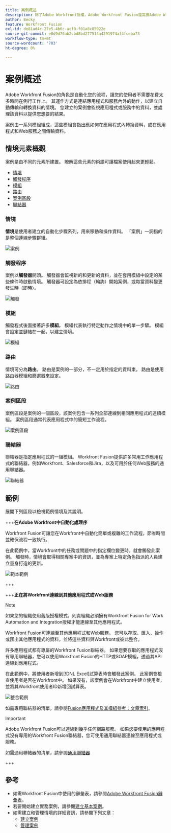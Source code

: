 ```yaml
---
title: 案例概述
description: 除了Adobe Workfront授權，Adobe Workfront Fusion還需要Adobe Workfront Fusion授權。
author: Becky
feature: Workfront Fusion
exl-id: de81ad4c-27e5-4b6c-acf0-f01a8c85922e
source-git-commit: e0d9d76ab2cbd8bd277514a4291974af4fceba73
workflow-type: tm+mt
source-wordcount: '703'
ht-degree: 0%

---
```


# 案例概述

Adobe Workfront Fusion的角色是自動化您的流程，讓您的使用者不需要花費太多時間在例行工作上。 其運作方式是連結應用程式和服務內外的動作，以建立自動傳輸和轉換資料的情境。 您建立的案例會監視應用程式或服務中的資料，並處理該資料以提供您想要的結果。

案例由一系列模組組成，這些模組會指出應如何在應用程式內轉換資料，或在應用程式和Web服務之間傳輸資料。

## 情境元素概觀

案例是由不同的元素所建置。 瞭解這些元素的術語可讓檔案使用起來更輕鬆。

* [情境](#scenario)
* [觸發程序](#trigger)
* [模組](#module)
* [路由](#route)
* [案例區段](#scenario-segment)
* [聯結器](#connector)

### 情境

**情境**&#x200B;是使用者建立的自動化步驟系列，用來移動和操作資料。 「案例」一詞指的是整個連線步驟群組。

![案例](assets/entire-scenario-scenario.png)

### 觸發程序

案例以&#x200B;**觸發器**&#x200B;開頭。 觸發器會監視新的和更新的資料，並在套用模組中設定的某些條件時啟動情境。 觸發器可設定為依排程（輪詢）開始案例，或每當資料變更發生時（即時）。

![觸發](assets/scenario-trigger.png)

### 模組

觸發程式後面接著許多&#x200B;**模組**。 模組代表執行特定動作之情境中的單一步驟。 模組會設定並鏈結在一起，以建立情境。

![模組](assets/scenario-module.png)

### 路由

情境可分為&#x200B;**路由**。 路由是案例的一部分，不一定用於指定的資料束。 路由是使用路由器模組和篩選器來設定。

![路由](assets/scenario-route.png)

### 案例區段

案例區段是案例的一個區段，該案例包含一系列全部連線到相同應用程式的連續模組。 案例區段通常代表應用程式中的簡短工作流程。

![案例區段](assets/scenario-segment.png)

### 聯結器

聯結器是指定應用程式的一組模組。 Workfront Fusion提供許多常用工作應用程式的聯結器，例如Workfront、Salesforce和Jira，以及可用於任何Web服務的通用聯結器。

![聯結器](assets/scenario-connectors.png)

## 範例

展開下列區段以檢視範例情境及其說明。

+++**在Adobe Workfront中自動化處理序**

Workfront Fusion可讓您在Workfront中自動化簡單或複雜的工作流程，節省時間並確保流程一致執行。

在此範例中，當Workfront中的任務或問題中的指定欄位變更時，就會觸發此案例。 觸發時，情境會取得相關專案中的資訊，並為專案上特定角色指派的人員建立量身打造的更新。

![範本範例](assets/fusion-template-example.png)

+++

+++**正在將Workfront連線到其他應用程式或Web服務**

>[!NOTE]
>
>如果您的組織使用舊版授權模式，則貴組織必須擁有Workfront Fusion for Work Automation and Integration授權才能連線至其他應用程式。

Workfront Fusion可連線至其他應用程式和Web服務。 您可以存取、匯入、操作或匯出其他應用程式的資料，並將這些資料與Workfront或彼此整合。

許多應用程式都有專屬的Workfront Fusion聯結器。 如果您要存取的應用程式沒有專用聯結器，您可以使用Workfront Fusion的HTTP或SOAP模組，透過其API連線到應用程式。

在此範例中，將使用者新增到[!DNL Excel]試算表時會觸發此案例。 此案例會檢查使用者是否在Workfront中。 如果沒有，該案例會在Workfront中建立使用者，並將其Workfront使用者ID新增回試算表。

![整合範例](assets/fusion-integration-example.png)

如需專用聯結器的清單，請參閱[Fusion應用程式及其模組參考：文章索引](/help/workfront-fusion/references/apps-and-modules/apps-and-modules-toc.md)。


>[!IMPORTANT]
>
>Adobe Workfront Fusion可以連線到幾乎任何網路服務。 如果您要使用的應用程式沒有專用的Workfront Fusion聯結器，您可使用通用聯結器連線至應用程式或服務。
>
>如需通用聯結器的清單，請參閱[通用聯結器](/help/workfront-fusion/references/apps-and-modules/apps-and-modules-toc.md#universal-connectors)

+++

## 參考

* 如需Workfront Fusion中使用的辭彙表，請參閱[Adobe Workfront Fusion辭彙表](/help/workfront-fusion/get-started-with-fusion/understand-fusion/fusion-glossary.md)。
* 若要開始建立實務案例，請參閱[建立基本案例](/help/workfront-fusion/build-practice-scenarios/create-basic-scenario.md)。
* 如需建立和管理情境的詳細資訊，請參閱下列文章：
   * [建立案例](/help/workfront-fusion/create-scenarios/create-scenarios-toc.md)
   * [管理案例](/help/workfront-fusion/manage-scenarios/manage-scenarios-toc.md)
